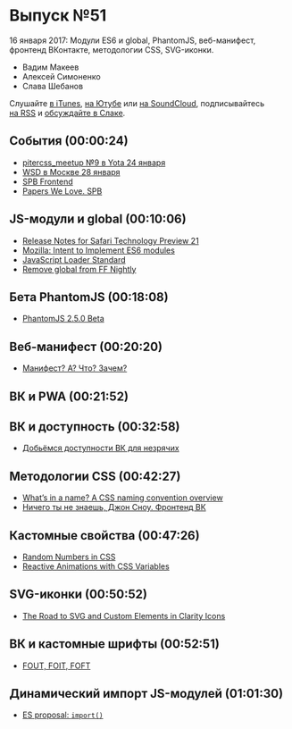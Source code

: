 # Выпуск №51

16 января 2017: Модули ES6 и global, PhantomJS, веб-манифест, фронтенд ВКонтакте, методологии CSS, SVG-иконки.

- Вадим Макеев
- Алексей Симоненко
- Слава Шебанов

Слушайте [в iTunes](https://itunes.apple.com/ru/podcast/veb-standarty/id1080500016), [на Ютубе](https://www.youtube.com/playlist?list=PLMBnwIwFEFHcwuevhsNXkFTcadeX5R1Go) или [на SoundCloud](https://soundcloud.com/web-standards), подписывайтесь [на RSS](https://pcr.apple.com/id1080500016) и [обсуждайте в Слаке](http://slack.web-standards.ru/).

## События (00:00:24)

- [pitercss_meetup №9 в Yota 24 января](https://pitercss.timepad.ru/event/429617/)
- [WSD в Москве 28 января](https://wsd.events/2017/01/28/)
- [SPB Frontend](https://vk.com/spb_frontend)
- [Papers We Love. SPB](https://vk.com/paperswelovespb)

## JS-модули и global (00:10:06)

- [Release Notes for Safari Technology Preview 21](https://webkit.org/blog/7265/release-notes-for-safari-technology-preview-21/)
- [Mozilla: Intent to Implement ES6 modules](https://groups.google.com/d/msg/mozilla.dev.platform/dr67sITwva8/G3aHo1MKGAAJ)
- [JavaScript Loader Standard](https://whatwg.github.io/loader/)
- [Remove global from FF Nightly](https://github.com/kangax/compat-table/pull/1004)

## Бета PhantomJS (00:18:08)

- [PhantomJS 2.5.0 Beta](https://groups.google.com/d/msg/phantomjs/AefOuwkgBh0/BsUiXD21DgAJ)

## Веб-манифест (00:20:20)

- [Манифест? А? Что? Зачем?](https://medium.com/p/865e609f6f47)

## ВК и PWA (00:21:52)

## ВК и доступность (00:32:58)

- [Добьёмся доступности ВК для незрячих](https://www.change.org/p/%D0%B4%D0%BE%D0%B1%D1%8C%D1%91%D0%BC%D1%81%D1%8F-%D0%B4%D0%BE%D1%81%D1%82%D1%83%D0%BF%D0%BD%D0%BE%D1%81%D1%82%D0%B8-%D1%81%D0%B0%D0%B9%D1%82%D0%B0-%D0%B2%D0%BA%D0%BE%D0%BD%D1%82%D0%B0%D0%BA%D1%82%D0%B5-%D0%B4%D0%BB%D1%8F-%D0%BD%D0%B5%D0%B7%D1%80%D1%8F%D1%87%D0%B8%D1%85-%D0%BB%D1%8E%D0%B4%D0%B5%D0%B9)

## Методологии CSS (00:42:27)

- [What’s in a name? A CSS naming convention overview](https://medium.com/p/9fd86eae4e6c)
- [Ничего ты не знаешь, Джон Сноу. Фронтенд ВК](https://youtu.be/qseu-ZaGoes)

## Кастомные свойства (00:47:26)

- [Random Numbers in CSS](https://css-tricks.com/random-numbers-css/)
- [Reactive Animations with CSS Variables](https://youtu.be/lTCukb6Zn3g)

## SVG-иконки (00:50:52)

- [The Road to SVG and Custom Elements in Clarity Icons](https://medium.com/p/1d691c6cc91)

## ВК и кастомные шрифты (00:52:51)

- [FOUT, FOIT, FOFT](https://css-tricks.com/fout-foit-foft/)

## Динамический импорт JS-модулей (01:01:30)

- [ES proposal: `import()`](http://www.2ality.com/2017/01/import-operator.html)
